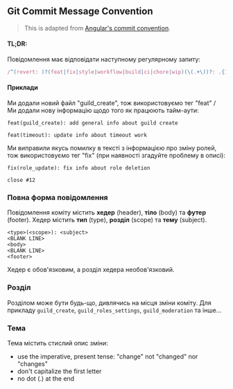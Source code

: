 ## Git Commit Message Convention

> This is adapted from [Angular's commit convention](https://github.com/conventional-changelog/conventional-changelog/tree/master/packages/conventional-changelog-angular).

#### TL;DR:

Повідомлення має відповідати наступному регулярному запиту:

```js
/^(revert: )?(feat|fix|style|workflow|build|ci|chore|wip)(\(.+\))?: .{1,72}/;
```

#### Приклади

Ми додали новий файл "guild_create", тож використовуємо тег "feat" / Ми додали нову інформацію щодо того як працюють тайм-аути:

```
feat(guild_create): add general info about guild create
```

```
feat(timeout): update info about timeout work
```

Ми виправили якусь помилку в тексті з інформацією про зміну ролей, тож використовуємо тег "fix" (при наявності згадуйте проблему в описі):

```
fix(role_update): fix info about role deletion

close #12
```
### Повна форма повідомлення

Повідомлення коміту містить **хедер** (header), **тіло** (body) та **футер** (footer). Хедер містить **тип** (type), **розділ** (scope) та **тему** (subject).

```
<type>(<scope>): <subject>
<BLANK LINE>
<body>
<BLANK LINE>
<footer>
```

Хедер є обов'язковим, а розділ хедера необов'язковий.

### Розділ

Розділом може бути будь-що, дивлячись на місця зміни коміту. Для прикладу `guild_create`, `guild_roles_settings`, `guild_moderation` та інше...

### Тема

Тема містить стислий опис зміни:

- use the imperative, present tense: "change" not "changed" nor "changes"
- don't capitalize the first letter
- no dot (.) at the end
